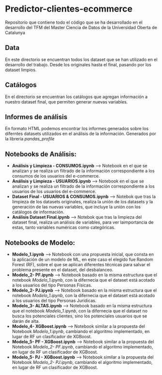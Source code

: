 # Predictor-clientes-ecommerce
Repositorio que contiene todo el código que se ha desarrollado en el desarrollo del TFM del Master Ciencia de Datos de la Universidad Oberta de Catalunya

## Data
En este directorio se encuentran todos los dataset que se han utilizado en el desarrollo del trabajo. Desde los originales hasta el final, pasando por los dataset limpios.

## Catálogos
En el directorio se encuentran los catálogos que agregan información a nuestro dataset final, que permiten generar nuevas variables.

## Informes de análisis
En formato HTML podemos encontrar los informes generados sobre los diferntes datasets utilizados en el análisis de la información. Generados por la librería *pandas_profile*

## Notebooks de Análisis:
* **Análisis y Limpieza - CONSUMOS.ipynb**  --> Notebook en el que se analizan y se realiza un filtrado de la información correspondiente a los consumos de los usuarios del e-commerce.
* **Análisis y Limpieza - USUARIOS.ipynb**  --> Notebook en el que se analizan y se realiza un filtrado de la información correspondiente a los usuarios de los usuarios del e-commerce.
* **Dataset Final - USUARIOS & CONSUMOS.ipynb**  --> Notebok que tras la limpieza de los datasets originales, realiza la unión de los datasets y la generación de las nuevas variables, que incluye la unión con los catálogos de información.
* **Análisis Dataset Final.ipynb**  --> Notebok que tras la limpieza del dataset final, realiza un análisis de variables, para ver laimportancia de estas, tanto variables numéricas como categóricas.

## Notebooks de Modelo:
* **Modelo_1.ipynb**  --> Notebook con una propuesta inicial, que consta en la aplicación de un modelo de ML, en este caso el elegido fue Random Forest (RF), sobre el que se aplican diferentes técnicas para salvar el problema presente en el dataset, del desbalanceo.
* **Modelo_2- PF.ipynb**  --> Notebook basado en la misma estructura que el notebook *Modelo_1.ipynb*, con la difernecia que el dataset está acotado a los usuarios del tipo Personas Físicas.
* **Modelo_2- PJ.ipynb**  --> Notebook basado en la misma estructura que el notebook *Modelo_1.ipynb*, con la difernecia que el dataset está acotado a los usuarios del tipo Personas Jurídicas.
* **Modelo_3- ALTAS.ipynb**  --> Notebook basado en la misma estructura que el notebook *Modelo_1.ipynb*, con la difernecia que el dataset no busca los potenciales clientes, sino los potenciales usuarios que se darán de alta.
* **Modelo_4- XGBoost.ipynb**  --> Notebook similar a la propuesta del Notebook *Modelo_1.ipynb*, cambiando el algoritmo implementado, en lugar de RF un clasificador de XGBoost.
* **Modelo_5- PF - XGBoost.ipynb**  --> Notebook similar a la propuesta del Notebook *Modelo_2- PF.ipynb*, cambiando el algoritmo implementado, en lugar de RF un clasificador de XGBoost.
* **Modelo_5- PJ - XGBoost.ipynb**  --> Notebook similar a la propuesta del Notebook *Modelo_2- PJ.ipynb*, cambiando el algoritmo implementado, en lugar de RF un clasificador de XGBoost.
